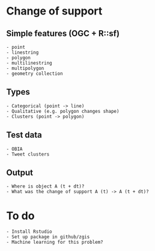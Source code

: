 # Change of support

## Simple features (OGC + R::sf)

    - point
    - linestring
    - polygon
    - multilinestring
    - multipolygon
    - geometry collection

## Types

    - Categorical (point -> line)
    - Qualitative (e.g. polygon changes shape)
    - Clusters (point -> polygon)

## Test data

    - OBIA
    - Tweet clusters

## Output

    - Where is object A (t + dt)?
    - What was the change of support A (t) -> A (t + dt)?

# To do

    - Install Rstudio
    - Set up package in github/zgis
    - Machine learning for this problem?

